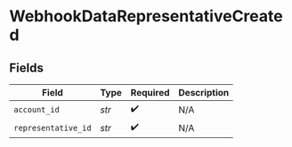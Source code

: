 # WebhookDataRepresentativeCreated


## Fields

| Field               | Type                | Required            | Description         |
| ------------------- | ------------------- | ------------------- | ------------------- |
| `account_id`        | *str*               | :heavy_check_mark:  | N/A                 |
| `representative_id` | *str*               | :heavy_check_mark:  | N/A                 |